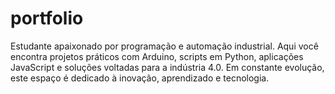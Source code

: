 # portfolio
Estudante apaixonado por programação e automação industrial. Aqui você encontra projetos práticos com Arduino, scripts em Python, aplicações JavaScript e soluções voltadas para a indústria 4.0. Em constante evolução, este espaço é dedicado à inovação, aprendizado e tecnologia.
